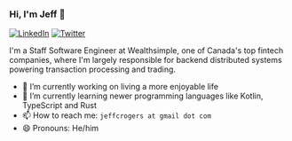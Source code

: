 ### Hi, I'm Jeff 👋

[![LinkedIn](https://img.shields.io/badge/linkedin-%230077B5.svg?&style=for-the-badge&logo=linkedin&logoColor=white)](www.linkedin.com/in/digitaljeff) [![Twitter](https://img.shields.io/badge/twitter-%231DA1F2.svg?&style=for-the-badge&logo=twitter&logoColor=white)](https://twitter.com/jrogers)

I'm a Staff Software Engineer at Wealthsimple, one of Canada's top fintech companies, where I'm largely responsible for backend distributed systems powering transaction processing and trading.

- 🔭 I’m currently working on living a more enjoyable life
- 🌱 I’m currently learning newer programming languages like Kotlin, TypeScript and Rust
- 📫 How to reach me: `jeffcrogers at gmail dot com`
- 😄 Pronouns: He/him
